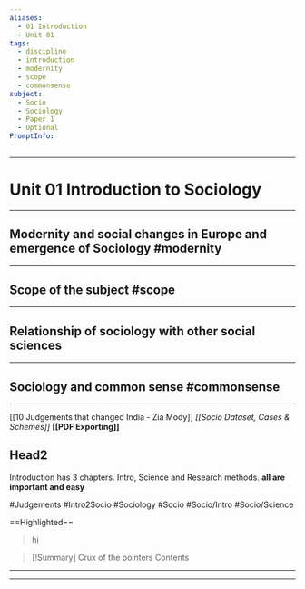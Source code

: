 ```yaml
---
aliases:
  - 01 Introduction
  - Unit 01
tags:
  - discipline
  - introduction
  - modernity
  - scope
  - commonsense
subject:
  - Socio
  - Sociology
  - Paper 1
  - Optional
PromptInfo:
---
```


***
# Unit 01 Introduction to Sociology
***

## Modernity and social changes in Europe and emergence of Sociology #modernity 
***



## Scope of the subject #scope 
***




## Relationship of sociology with other social sciences
***



## Sociology and common sense #commonsense 
***




[[10 Judgements that changed India - Zia Mody]]
	*[[Socio Dataset, Cases & Schemes]]*
		**[[PDF Exporting]]**

## Head2
Introduction has 3 chapters. Intro, Science and Research methods.
**all are important and easy**

#Judgements 
#Intro2Socio
#Sociology
#Socio 
#Socio/Intro
#Socio/Science

==Highlighted==

>hi

> [!Summary] Crux of the pointers
>Contents

***



***
